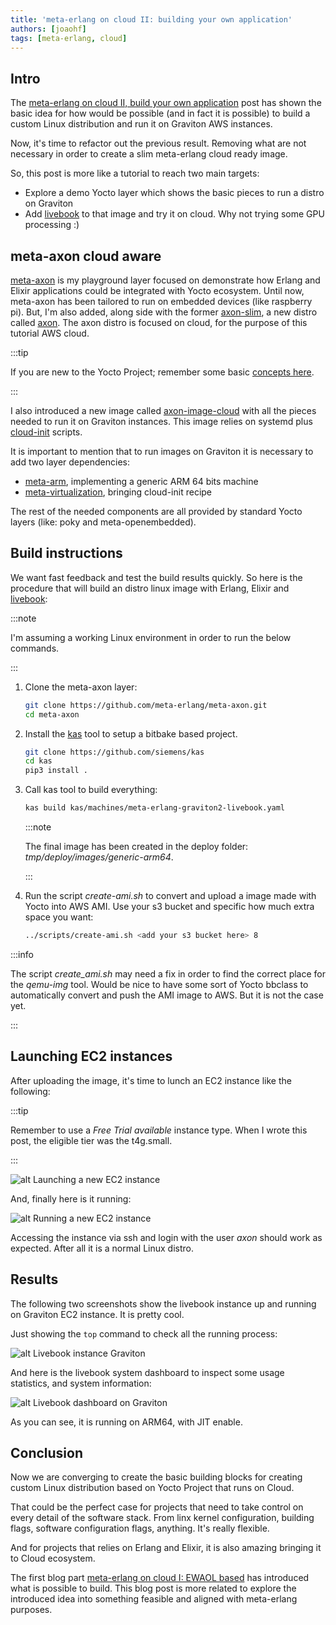 ```yaml
---
title: 'meta-erlang on cloud II: building your own application'
authors: [joaohf]
tags: [meta-erlang, cloud]
---
```


<!---

- The previous blog has showed how to use EWAOL and adds meta-erlang support to it
- Now it's time to create something more tiny with only the components that we need
- meta-xpto for cloud erlang/elixir services
- How to create an image
- Publish to AWS AMI
- Run a instance
- Conclusion

-->

## Intro

The
[meta-erlang on cloud II, build your own application](/blog/2023/02/04/index)
post has shown the basic idea for how would be possible (and in fact it is
possible) to build a custom Linux distribution and run it on Graviton AWS
instances.

Now, it's time to refactor out the previous result. Removing what are not
necessary in order to create a slim meta-erlang cloud ready image.

So, this post is more like a tutorial to reach two main targets:

- Explore a demo Yocto layer which shows the basic pieces to run a distro on
  Graviton
- Add [livebook](https://livebook.dev/) to that image and try it on cloud. Why
  not trying some GPU processing :)

## meta-axon cloud aware

[meta-axon](https://github.com/meta-erlang/meta-axon) is my playground layer
focused on demonstrate how Erlang and Elixir applications could be integrated
with Yocto ecosystem. Until now, meta-axon has been tailored to run on embedded
devices (like raspberry pi). But, I'm also added, along side with the former
[axon-slim](https://github.com/meta-erlang/meta-axon/conf/distro/axon.conf), a
new distro called
[axon](https://github.com/meta-erlang/meta-axon/conf/distro/axon.conf). The axon
distro is focused on cloud, for the purpose of this tutorial AWS cloud.

:::tip

If you are new to the Yocto Project; remember some basic
[concepts here](https://docs.yoctoproject.org/overview-manual/concepts.html#yocto-project-concepts).

:::

I also introduced a new image called
[axon-image-cloud](https://github.com/meta-erlang/meta-axon/recipes-extented/image/axon-image-cloud.bb)
with all the pieces needed to run it on Graviton instances. This image relies on
systemd plus [cloud-init](https://cloud-init.io/) scripts.

It is important to mention that to run images on Graviton it is necessary to add
two layer dependencies:

- [meta-arm](https://git.yoctoproject.org/git/meta-arm), implementing a generic
  ARM 64 bits machine
- [meta-virtualization](https://git.yoctoproject.org/git/meta-virtualization),
  bringing cloud-init recipe

The rest of the needed components are all provided by standard Yocto layers
(like: poky and meta-openembedded).

## Build instructions

We want fast feedback and test the build results quickly. So here is the
procedure that will build an distro linux image with Erlang, Elixir and
[livebook](https://livebook.dev/):

:::note

I'm assuming a working Linux environment in order to run the below commands.

:::

1. Clone the meta-axon layer:

   ```bash
   git clone https://github.com/meta-erlang/meta-axon.git
   cd meta-axon
   ```

1. Install the [kas](https://kas.readthedocs.io/en/latest/) tool to setup a
   bitbake based project.

   ```bash
   git clone https://github.com/siemens/kas
   cd kas
   pip3 install .
   ```

1. Call kas tool to build everything:

   ```bash
   kas build kas/machines/meta-erlang-graviton2-livebook.yaml
   ```

   :::note

   The final image has been created in the deploy folder:
   _tmp/deploy/images/generic-arm64_.

   :::

1. Run the script _create-ami.sh_ to convert and upload a image made with Yocto
   into AWS AMI. Use your s3 bucket and specific how much extra space you want:

   ```bash
   ../scripts/create-ami.sh <add your s3 bucket here> 8
   ```

:::info

The script _create_ami.sh_ may need a fix in order to find the correct place for
the _qemu-img_ tool. Would be nice to have some sort of Yocto bbclass to
automatically convert and push the AMI image to AWS. But it is not the case yet.

:::

## Launching EC2 instances

After uploading the image, it's time to lunch an EC2 instance like the
following:

:::tip

Remember to use a _Free Trial available_ instance type. When I wrote this post,
the eligible tier was the t4g.small.

:::

![alt Launching a new EC2 instance](ec2_instance.jpg 'Launching a new EC2 instance')

And, finally here is it running:

![alt Running a new EC2 instance](ec2_running.jpg 'Running a new EC2 instance')

Accessing the instance via ssh and login with the user _axon_ should work as
expected. After all it is a normal Linux distro.

## Results

The following two screenshots show the livebook instance up and running on
Graviton EC2 instance. It is pretty cool.

Just showing the `top` command to check all the running process:

![alt Livebook instance Graviton](livebook_instance.jpg 'Livebook instance on Graviton')

And here is the livebook system dashboard to inspect some usage statistics, and
system information:

![alt Livebook dashboard on Graviton](livebook_dashboard.jpg 'Livebook dashboard on Graviton')

As you can see, it is running on ARM64, with JIT enable.

## Conclusion

Now we are converging to create the basic building blocks for creating custom
Linux distribution based on Yocto Project that runs on Cloud.

That could be the perfect case for projects that need to take control on every
detail of the software stack. From linx kernel configuration, building flags,
software configuration flags, anything. It's really flexible.

And for projects that relies on Erlang and Elixir, it is also amazing bringing
it to Cloud ecosystem.

The first blog part
[meta-erlang on cloud I: EWAOL based](/blog/2023/01/29/index) has introduced
what is possible to build. This blog post is more related to explore the
introduced idea into something feasible and aligned with meta-erlang purposes.